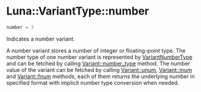 # Luna::VariantType::number

```c++
number = 3
```

Indicates a number variant. 

A number variant stores a number of integer or floating-point type. The number type of one number variant is represented by [VariantNumberType](group___runtime_1ga736977eb95737aa8503b91d026bac3fa.md) and can be fetched by calling [Variant::number_type](class_luna_1_1_variant_1a9724594c45d6648adc44a15aae2beb75.md) method. The number value of the variant can be fetched by calling [Variant::unum](class_luna_1_1_variant_1ad1821756df92efe114b351fc1ec42993.md), [Variant::inum](class_luna_1_1_variant_1a466199d73f82566eb5ca63bee27eee87.md) and [Variant::fnum](class_luna_1_1_variant_1a860281cf7826d8e4f76264a2aeb11ab0.md) methods, each of them returns the underlying number in specified format with implicit number type conversion when needed. 

